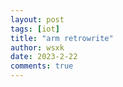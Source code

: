 ```yaml
---
layout: post
tags: [iot]
title: "arm retrowrite"
author: wsxk
date: 2023-2-22
comments: true
---
```


